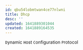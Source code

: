 ```yaml
---
id: qbu54lobmtwan4ce77nlwni
title: Dhcp
desc: ''
updated: 1641889301044
created: 1641889164535
---
```



`D`ynamic `H`ost `C`onfiguration `P`rotocol
